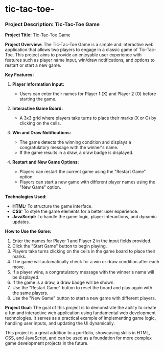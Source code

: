 # tic-tac-toe-
### Project Description: Tic-Tac-Toe Game

**Project Title:** Tic-Tac-Toe Game

**Project Overview:**
The Tic-Tac-Toe Game is a simple and interactive web application that allows two players to engage in a classic game of Tic-Tac-Toe. This project aims to provide an enjoyable user experience with features such as player name input, win/draw notifications, and options to restart or start a new game.

**Key Features:**
1. **Player Information Input:**
   - Users can enter their names for Player 1 (X) and Player 2 (O) before starting the game.
   
2. **Interactive Game Board:**
   - A 3x3 grid where players take turns to place their marks (X or O) by clicking on the cells.

3. **Win and Draw Notifications:**
   - The game detects the winning condition and displays a congratulatory message with the winner's name.
   - If the game results in a draw, a draw badge is displayed.

4. **Restart and New Game Options:**
   - Players can restart the current game using the "Restart Game" option.
   - Players can start a new game with different player names using the "New Game" option.

**Technologies Used:**
- **HTML:** To structure the game interface.
- **CSS:** To style the game elements for a better user experience.
- **JavaScript:** To handle the game logic, player interactions, and dynamic updates.

**How to Use the Game:**
1. Enter the names for Player 1 and Player 2 in the input fields provided.
2. Click the "Start Game" button to begin playing.
3. Players take turns clicking on the cells in the game board to place their marks.
4. The game will automatically check for a win or draw condition after each move.
5. If a player wins, a congratulatory message with the winner's name will be displayed.
6. If the game is a draw, a draw badge will be shown.
7. Use the "Restart Game" button to reset the board and play again with the same players.
8. Use the "New Game" button to start a new game with different players.

**Project Goal:**
The goal of this project is to demonstrate the ability to create a fun and interactive web application using fundamental web development technologies. It serves as a practical example of implementing game logic, handling user inputs, and updating the UI dynamically.

This project is a great addition to a portfolio, showcasing skills in HTML, CSS, and JavaScript, and can be used as a foundation for more complex game development projects in the future.
